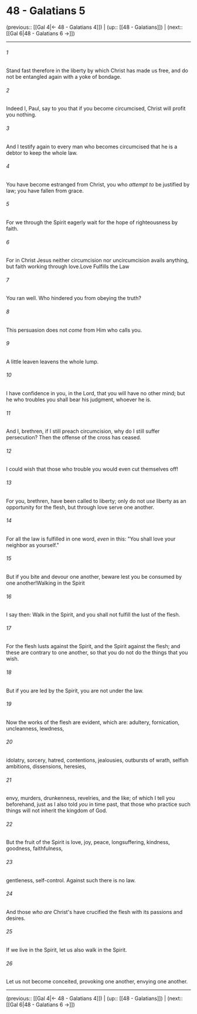 # 48 - Galatians 5

(previous:: [[Gal 4|← 48 - Galatians 4]]) | (up:: [[48 - Galatians]]) | (next:: [[Gal 6|48 - Galatians 6 →]])

***


###### 1 
Stand fast therefore in the liberty by which Christ has made us free, and do not be entangled again with a yoke of bondage. 

###### 2 
Indeed I, Paul, say to you that if you become circumcised, Christ will profit you nothing. 

###### 3 
And I testify again to every man who becomes circumcised that he is a debtor to keep the whole law. 

###### 4 
You have become estranged from Christ, you who _attempt to_ be justified by law; you have fallen from grace. 

###### 5 
For we through the Spirit eagerly wait for the hope of righteousness by faith. 

###### 6 
For in Christ Jesus neither circumcision nor uncircumcision avails anything, but faith working through love.Love Fulfills the Law 

###### 7 
You ran well. Who hindered you from obeying the truth? 

###### 8 
This persuasion does not _come_ from Him who calls you. 

###### 9 
A little leaven leavens the whole lump. 

###### 10 
I have confidence in you, in the Lord, that you will have no other mind; but he who troubles you shall bear his judgment, whoever he is. 

###### 11 
And I, brethren, if I still preach circumcision, why do I still suffer persecution? Then the offense of the cross has ceased. 

###### 12 
I could wish that those who trouble you would even cut themselves off! 

###### 13 
For you, brethren, have been called to liberty; only do not _use_ liberty as an opportunity for the flesh, but through love serve one another. 

###### 14 
For all the law is fulfilled in one word, _even_ in this: "You shall love your neighbor as yourself." 

###### 15 
But if you bite and devour one another, beware lest you be consumed by one another!Walking in the Spirit 

###### 16 
I say then: Walk in the Spirit, and you shall not fulfill the lust of the flesh. 

###### 17 
For the flesh lusts against the Spirit, and the Spirit against the flesh; and these are contrary to one another, so that you do not do the things that you wish. 

###### 18 
But if you are led by the Spirit, you are not under the law. 

###### 19 
Now the works of the flesh are evident, which are: adultery, fornication, uncleanness, lewdness, 

###### 20 
idolatry, sorcery, hatred, contentions, jealousies, outbursts of wrath, selfish ambitions, dissensions, heresies, 

###### 21 
envy, murders, drunkenness, revelries, and the like; of which I tell you beforehand, just as I also told _you_ in time past, that those who practice such things will not inherit the kingdom of God. 

###### 22 
But the fruit of the Spirit is love, joy, peace, longsuffering, kindness, goodness, faithfulness, 

###### 23 
gentleness, self-control. Against such there is no law. 

###### 24 
And those _who are_ Christ's have crucified the flesh with its passions and desires. 

###### 25 
If we live in the Spirit, let us also walk in the Spirit. 

###### 26 
Let us not become conceited, provoking one another, envying one another.

***

(previous:: [[Gal 4|← 48 - Galatians 4]]) | (up:: [[48 - Galatians]]) | (next:: [[Gal 6|48 - Galatians 6 →]])
